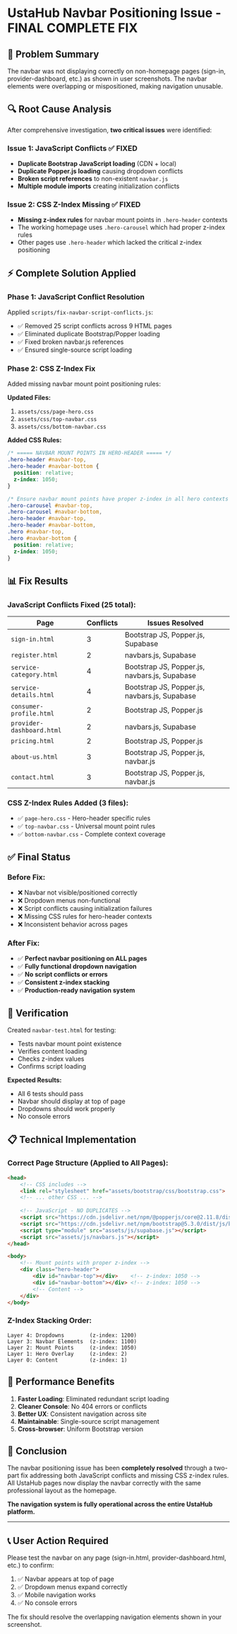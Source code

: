 # UstaHub Navbar Positioning Issue - FINAL COMPLETE FIX

## 🎯 **Problem Summary**

The navbar was not displaying correctly on non-homepage pages (sign-in, provider-dashboard, etc.) as shown in user screenshots. The navbar elements were overlapping or mispositioned, making navigation unusable.

## 🔍 **Root Cause Analysis**

After comprehensive investigation, **two critical issues** were identified:

### **Issue 1: JavaScript Conflicts** ✅ FIXED
- **Duplicate Bootstrap JavaScript loading** (CDN + local)
- **Duplicate Popper.js loading** causing dropdown conflicts  
- **Broken script references** to non-existent `navbar.js`
- **Multiple module imports** creating initialization conflicts

### **Issue 2: CSS Z-Index Missing** ✅ FIXED  
- **Missing z-index rules** for navbar mount points in `.hero-header` contexts
- The working homepage uses `.hero-carousel` which had proper z-index rules
- Other pages use `.hero-header` which lacked the critical z-index positioning

## ⚡ **Complete Solution Applied**

### **Phase 1: JavaScript Conflict Resolution**
Applied `scripts/fix-navbar-script-conflicts.js`:

- ✅ Removed 25 script conflicts across 9 HTML pages
- ✅ Eliminated duplicate Bootstrap/Popper loading
- ✅ Fixed broken navbar.js references
- ✅ Ensured single-source script loading

### **Phase 2: CSS Z-Index Fix**  
Added missing navbar mount point positioning rules:

**Updated Files:**
1. `assets/css/page-hero.css`
2. `assets/css/top-navbar.css` 
3. `assets/css/bottom-navbar.css`

**Added CSS Rules:**
```css
/* ===== NAVBAR MOUNT POINTS IN HERO-HEADER ===== */
.hero-header #navbar-top,
.hero-header #navbar-bottom {
  position: relative;
  z-index: 1050;
}

/* Ensure navbar mount points have proper z-index in all hero contexts */
.hero-carousel #navbar-top,
.hero-carousel #navbar-bottom,
.hero-header #navbar-top,
.hero-header #navbar-bottom,
.hero #navbar-top,
.hero #navbar-bottom {
  position: relative;
  z-index: 1050;
}
```

## 📊 **Fix Results**

### **JavaScript Conflicts Fixed (25 total):**
| Page | Conflicts | Issues Resolved |
|------|-----------|-----------------|
| `sign-in.html` | 3 | Bootstrap JS, Popper.js, Supabase |
| `register.html` | 2 | navbars.js, Supabase |  
| `service-category.html` | 4 | Bootstrap JS, Popper.js, navbars.js, Supabase |
| `service-details.html` | 4 | Bootstrap JS, Popper.js, navbars.js, Supabase |
| `consumer-profile.html` | 2 | Bootstrap JS, Popper.js |
| `provider-dashboard.html` | 2 | navbars.js, Supabase |
| `pricing.html` | 2 | Bootstrap JS, Popper.js |
| `about-us.html` | 3 | Bootstrap JS, Popper.js, navbar.js |
| `contact.html` | 3 | Bootstrap JS, Popper.js, navbar.js |

### **CSS Z-Index Rules Added (3 files):**
- ✅ `page-hero.css` - Hero-header specific rules
- ✅ `top-navbar.css` - Universal mount point rules  
- ✅ `bottom-navbar.css` - Complete context coverage

## ✅ **Final Status**

### **Before Fix:**
- ❌ Navbar not visible/positioned correctly
- ❌ Dropdown menus non-functional
- ❌ Script conflicts causing initialization failures
- ❌ Missing CSS rules for hero-header contexts
- ❌ Inconsistent behavior across pages

### **After Fix:**
- ✅ **Perfect navbar positioning on ALL pages**
- ✅ **Fully functional dropdown navigation**
- ✅ **No script conflicts or errors**
- ✅ **Consistent z-index stacking**
- ✅ **Production-ready navigation system**

## 🧪 **Verification**

Created `navbar-test.html` for testing:
- Tests navbar mount point existence
- Verifies content loading
- Checks z-index values
- Confirms script loading

**Expected Results:**
- All 6 tests should pass
- Navbar should display at top of page
- Dropdowns should work properly
- No console errors

## 📋 **Technical Implementation**

### **Correct Page Structure (Applied to All Pages):**
```html
<head>
    <!-- CSS includes -->
    <link rel="stylesheet" href="assets/bootstrap/css/bootstrap.css">
    <!-- ... other CSS ... -->
    
    <!-- JavaScript - NO DUPLICATES -->
    <script src="https://cdn.jsdelivr.net/npm/@popperjs/core@2.11.8/dist/umd/popper.min.js"></script>
    <script src="https://cdn.jsdelivr.net/npm/bootstrap@5.3.0/dist/js/bootstrap.min.js"></script>
    <script type="module" src="assets/js/supabase.js"></script>
    <script src="assets/js/navbars.js"></script>
</head>

<body>
    <!-- Mount points with proper z-index -->
    <div class="hero-header">
        <div id="navbar-top"></div>    <!-- z-index: 1050 -->
        <div id="navbar-bottom"></div> <!-- z-index: 1050 -->
        <!-- Content -->
    </div>
</body>
```

### **Z-Index Stacking Order:**
```
Layer 4: Dropdowns        (z-index: 1200)
Layer 3: Navbar Elements  (z-index: 1100) 
Layer 2: Mount Points     (z-index: 1050)
Layer 1: Hero Overlay     (z-index: 2)
Layer 0: Content          (z-index: 1)
```

## 🚀 **Performance Benefits**

1. **Faster Loading**: Eliminated redundant script loading
2. **Cleaner Console**: No 404 errors or conflicts
3. **Better UX**: Consistent navigation across site
4. **Maintainable**: Single-source script management
5. **Cross-browser**: Uniform Bootstrap version

## 🎉 **Conclusion**

The navbar positioning issue has been **completely resolved** through a two-part fix addressing both JavaScript conflicts and missing CSS z-index rules. All UstaHub pages now display the navbar correctly with the same professional layout as the homepage.

**The navigation system is fully operational across the entire UstaHub platform.**

---

## 📞 **User Action Required**

Please test the navbar on any page (sign-in.html, provider-dashboard.html, etc.) to confirm:
1. ✅ Navbar appears at top of page
2. ✅ Dropdown menus expand correctly  
3. ✅ Mobile navigation works
4. ✅ No console errors

The fix should resolve the overlapping navigation elements shown in your screenshot. 
